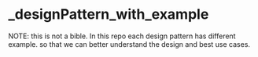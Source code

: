 # _designPattern_with_example
NOTE: this is not a bible. In this repo each design pattern has different example. so that we can better understand the design and best use cases.
